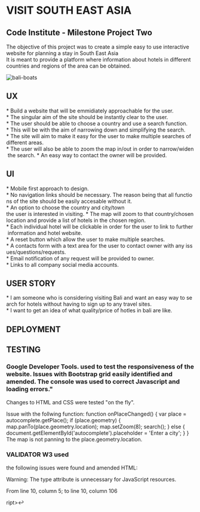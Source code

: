 # VISIT SOUTH EAST ASIA

## Code Institute - Milestone Project Two

The objective of this project was to create a simple easy to use interactive website for planning a stay in South East Asia
It is meant to provide a platform where information about hotels in different countries and regions of the area can be obtained.



![bali-boats](https://i.pinimg.com/originals/be/4f/95/be4f95d00fe550eb9048260a72620feb.jpg)

## UX

* Build a website that will be emmidiately approachable for the user. 
* The singular aim of the site should be instantly clear to the user. 
* The user should be able to choose a country and use a search function. 
* This will be with the aim of narrowing down and simplifying the search.
* The site will aim to make it easy for the user to make multiple searches of different areas. 
* The user will also be able to zoom the map in/out in order to narrow/widen the search.
* An easy way to contact the owner will be provided.


## UI

* Mobile first approach to design. 
* No navigation links should be necessary. The reason being that all functions of the site should be easily accesable without it.
* An option to choose the country and city/town the user is interested in visiting.
* The map will zoom to that country/chosen location and provide a list of hotels in the chosen region. 
* Each individual hotel will be clickable in order for the user to link to further information and hotel website.
* A reset button which allow the user to make multiple searches. 
* A contacts form with a text area for the user to contact owner with any issues/questions/requests. 
* Email notification of any request will be provided to owner.
* Links to all company social media accounts. 

## USER STORY

* I am someone who is considering visiting Bali and want an easy way to search for hotels without having to sign up to any travel sites.
* I want to get an idea of what quality/price of hotles in bali are like.



## DEPLOYMENT

## TESTING

### Google Developer Tools. used to test the responsiveness of the website. Issues with Bootstrap grid easily identified and amended. The console was used to correct Javascript and loading errors."
Changes to HTML and CSS were tested "on the fly".

Issue with the follwing function: 
function onPlaceChanged() {
        var place = autocomplete.getPlace();
        if (place.geometry) {
          map.panTo(place.geometry.location);
          map.setZoom(8);
          search();
        } else {
          document.getElementById('autocomplete').placeholder = 'Enter a city';
        }
      }
The map is not panning to the place.geometry.location.
### VALIDATOR W3 used

the following issues were found and amended HTML:


Warning: The type attribute is unnecessary for JavaScript resources.

From line 10, column 5; to line 10, column 106

ript>↩    <script type="text/javascript" src="https://cdn.jsdelivr.net/npm/emailjs-com@2.4.1/dist/email.min.js">↩	</sc

Warning: The type attribute is unnecessary for JavaScript resources.

From line 12, column 2; to line 12, column 32

/script>↩	<script type="text/javascript">↩		

Error: Stray end tag div.

From line 153, column 1; to line 153, column 6

>↩↩</div>↩</div>↩↩<div

 ### responsinator used to view how site looks on different formats.
### ESPREMA SYNTAX VALIDATOR for js script validation


## TECHNOLOGIES USED

* HTML
* CSS
* Javascript

## TOOLS 
*e-mailJS 
Balsamiq 3 mockups
Google Maps API 
Github and Gitpod 

## CREDITS:

## Navbar
Bootstrap grid. 

## Map and search boxes
Code adapted from Stack Overflow, Google Maps API and W3schools 

## Social Media Icons 
adapted from font awsome.

## Footer 
Bootstrap grid used.

## INSPIRATION

* Code Institute Student examples







### NOTE: 
This is the second repository created. The branch of the original was not allowing me to maintain version control.
The original repository is: https://github.com/andershup/Visit-South-East-Asia-Milestone-project-two 


## disclaimer:

This website is for aducational purposes only